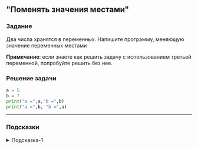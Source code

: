 ## "Поменять значения местами"

### Задание

Два числа хранятся в переменных. Напишите программу, меняющую значение переменных местами

**Примечание**: если знаете как решить задачу с использованием третьей переменной, попробуйте решить без нее.

### Решение задачи

```python
a = 5
b = 7
print("a =",a,"b =",b)
print("a =",b, "b =",a)
```

---

### Подсказки

<details>
<summary>Подсказка-1</summary>
Сначала решите задачу, используя дополнительную переменную. 
Затем попробуйте решить задачу, без использование третьей переменной.
</details>
